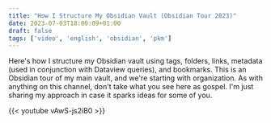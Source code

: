 ```yaml
---
title: "How I Structure My Obsidian Vault (Obsidian Tour 2023)"
date: 2023-07-03T18:00:09+01:00
draft: false
tags: ['video', 'english', 'obsidian', 'pkm']
---
```

Here's how I structure my Obsidian vault using tags, folders, links, metadata (used in conjunction with Dataview queries), and bookmarks. This is an Obsidian tour of my main vault, and we're starting with organization. As with anything on this channel, don't take what you see here as gospel. I'm just sharing my approach in case it sparks ideas for some of you.

{{< youtube vAwS-js2iB0 >}}